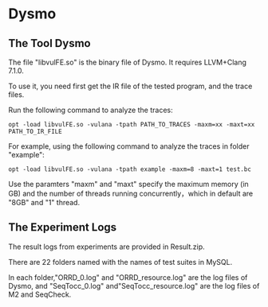 # Dysmo


## The Tool Dysmo

The file "libvulFE.so" is the binary file of Dysmo. It requires LLVM+Clang 7.1.0.

To use it, you need first get the IR file of the tested program, and the trace files.

Run the following command to analyze the traces:
```
opt -load libvulFE.so -vulana -tpath PATH_TO_TRACES -maxm=xx -maxt=xx PATH_TO_IR_FILE
```
For example, using the following command to analyze the traces in folder "example":
```
opt -load libvulFE.so -vulana -tpath example -maxm=8 -maxt=1 test.bc
```
Use the paramters "maxm" and "maxt" specify the maximum memory (in GB) and the number of threads running concurrently，which in default are "8GB" and "1" thread.

## The Experiment Logs

The result logs from experiments are provided in Result.zip.

There are 22 folders named with the names of test suites in MySQL. 

In each folder,"ORRD_0.log"  and "ORRD_resource.log" are the log files of Dysmo, and  "SeqTocc_0.log"  and"SeqTocc_resource.log" are the log files of M2 and SeqCheck.
